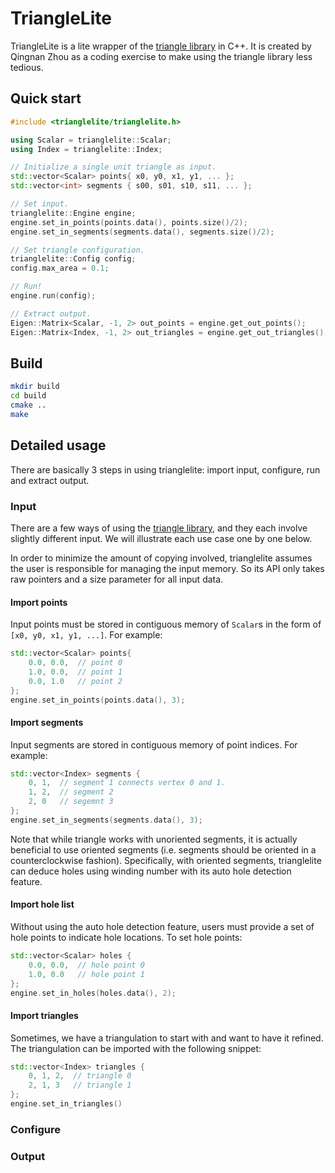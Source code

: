 # TriangleLite

TriangleLite is a lite wrapper of the [triangle library] in C++.  It is created
by Qingnan Zhou as a coding exercise to make using the triangle library less
tedious.

## Quick start

```c++
#include <trianglelite/trianglelite.h>

using Scalar = trianglelite::Scalar;
using Index = trianglelite::Index;

// Initialize a single unit triangle as input.
std::vector<Scalar> points{ x0, y0, x1, y1, ... };
std::vector<int> segments { s00, s01, s10, s11, ... };

// Set input.
trianglelite::Engine engine;
engine.set_in_points(points.data(), points.size()/2);
engine.set_in_segments(segments.data(), segments.size()/2);

// Set triangle configuration.
trianglelite::Config config;
config.max_area = 0.1;

// Run!
engine.run(config);

// Extract output.
Eigen::Matrix<Scalar, -1, 2> out_points = engine.get_out_points();
Eigen::Matrix<Index, -1, 2> out_triangles = engine.get_out_triangles();
```

## Build

```sh
mkdir build
cd build
cmake ..
make
```

## Detailed usage

There are basically 3 steps in using trianglelite: import input, configure, run
and extract output.

### Input

There are a few ways of using the [triangle library], and they each involve
slightly different input.  We will illustrate each use case one by one below.

In order to minimize the amount of copying involved, trianglelite assumes the
user is responsible for managing the input memory.  So its API only takes raw
pointers and a size parameter for all input data.

#### Import points

Input points must be stored in contiguous memory of `Scalar`s in the form of
`[x0, y0, x1, y1, ...]`.  For example:

```c++
std::vector<Scalar> points{
    0.0, 0.0,  // point 0
    1.0, 0.0,  // point 1
    0.0, 1.0   // point 2
};
engine.set_in_points(points.data(), 3);
```

#### Import segments

Input segments are stored in contiguous memory of point indices.  For example:

```c++
std::vector<Index> segments {
    0, 1,  // segment 1 connects vertex 0 and 1.
    1, 2,  // segment 2
    2, 0   // segemnt 3
};
engine.set_in_segments(segments.data(), 3);
```

Note that while triangle works with unoriented segments, it is actually
beneficial to use oriented segments (i.e. segments should be oriented
in a counterclockwise fashion).  Specifically, with oriented segments,
trianglelite can deduce holes using winding number with its auto hole detection
feature.

#### Import hole list

Without using the auto hole detection feature, users must provide a set of hole
points to indicate hole locations.  To set hole points:

```c++
std::vector<Scalar> holes {
    0.0, 0.0,  // hole point 0
    1.0, 0.0   // hole point 1
};
engine.set_in_holes(holes.data(), 2);
```

#### Import triangles

Sometimes, we have a triangulation to start with and want to have it refined.
The triangulation can be imported with the following snippet:

```c++
std::vector<Index> triangles {
    0, 1, 2,  // triangle 0
    2, 1, 3   // triangle 1
};
engine.set_in_triangles()
```



### Configure

### Output



[triangle library]: https://shared-assets.adobe.com/link/fb3b4ede-dc2d-40f6-62de-087aa3943d82
